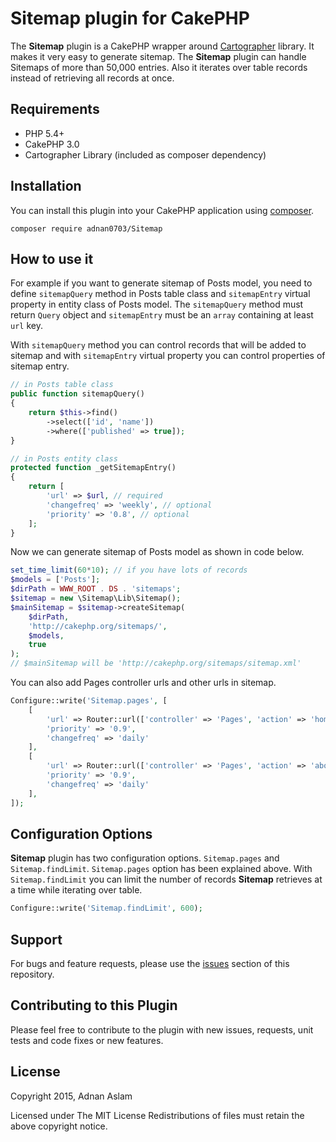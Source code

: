Sitemap plugin for CakePHP
==========================

The **Sitemap** plugin is a CakePHP wrapper around [Cartographer](http://github.com/tackk/cartographer/) library. 
It makes it very easy to generate sitemap. The **Sitemap** plugin can handle Sitemaps of more than 50,000 entries. 
Also it iterates over table records instead of retrieving all records at once.

Requirements
------------

 * PHP 5.4+
 * CakePHP 3.0
 * Cartographer Library (included as composer dependency)

## Installation

You can install this plugin into your CakePHP application using [composer](http://getcomposer.org).


```
composer require adnan0703/Sitemap
```

How to use it
-------------

For example if you want to generate sitemap of Posts model, you need to define `sitemapQuery` method in Posts table class
and `sitemapEntry` virtual property in entity class of Posts model. The `sitemapQuery` method must return `Query` object and
`sitemapEntry` must be an `array` containing at least `url` key.

With `sitemapQuery` method you can control records that will be added to sitemap and with `sitemapEntry` virtual property
you can control properties of sitemap entry.
``` php
// in Posts table class
public function sitemapQuery()
{
	return $this->find()
		->select(['id', 'name'])
		->where(['published' => true]);
}
```
``` php
// in Posts entity class
protected function _getSitemapEntry() 
{
	return [
		'url' => $url, // required
		'changefreq' => 'weekly', // optional
		'priority' => '0.8', // optional
	];
}
```
Now we can generate sitemap of Posts model as shown in code below.
``` php
set_time_limit(60*10); // if you have lots of records
$models = ['Posts'];
$dirPath = WWW_ROOT . DS . 'sitemaps';
$sitemap = new \Sitemap\Lib\Sitemap();
$mainSitemap = $sitemap->createSitemap(
	$dirPath, 
	'http://cakephp.org/sitemaps/', 
	$models, 
	true
);
// $mainSitemap will be 'http://cakephp.org/sitemaps/sitemap.xml'
```
You can also add Pages controller urls and other urls in sitemap.
``` php
Configure::write('Sitemap.pages', [
	[
		'url' => Router::url(['controller' => 'Pages', 'action' => 'home'], true), 
		'priority' => '0.9', 
		'changefreq' => 'daily'
	],
	[
		'url' => Router::url(['controller' => 'Pages', 'action' => 'about_us'], true), 
		'priority' => '0.9', 
		'changefreq' => 'daily'
	],
]);
```

Configuration Options
---------------------

**Sitemap** plugin has two configuration options.
`Sitemap.pages` and `Sitemap.findLimit`. `Sitemap.pages` option has been explained above. With `Sitemap.findLimit` you can
limit the number of records **Sitemap** retrieves at a time while iterating over table.
``` php
Configure::write('Sitemap.findLimit', 600);
```

Support
-------

For bugs and feature requests, please use the [issues](https://github.com/adnan0703/Sitemap/issues) section of this repository.

Contributing to this Plugin
---------------------------

Please feel free to contribute to the plugin with new issues, requests, unit tests and code fixes or new features.

License
-------

Copyright 2015, Adnan Aslam

Licensed under The MIT License
Redistributions of files must retain the above copyright notice.

